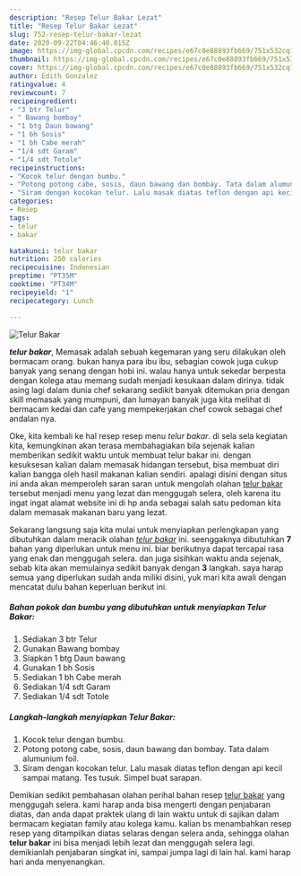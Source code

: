 ```yaml
---
description: "Resep Telur Bakar Lezat"
title: "Resep Telur Bakar Lezat"
slug: 752-resep-telur-bakar-lezat
date: 2020-09-22T04:46:40.015Z
image: https://img-global.cpcdn.com/recipes/e67c0e88893fb669/751x532cq70/telur-bakar-foto-resep-utama.jpg
thumbnail: https://img-global.cpcdn.com/recipes/e67c0e88893fb669/751x532cq70/telur-bakar-foto-resep-utama.jpg
cover: https://img-global.cpcdn.com/recipes/e67c0e88893fb669/751x532cq70/telur-bakar-foto-resep-utama.jpg
author: Edith Gonzalez
ratingvalue: 4
reviewcount: 7
recipeingredient:
- "3 btr Telur"
- " Bawang bombay"
- "1 btg Daun bawang"
- "1 bh Sosis"
- "1 bh Cabe merah"
- "1/4 sdt Garam"
- "1/4 sdt Totole"
recipeinstructions:
- "Kocok telur dengan bumbu."
- "Potong potong cabe, sosis, daun bawang dan bombay. Tata dalam alumunium foil."
- "Siram dengan kocokan telur. Lalu masak diatas teflon dengan api kecil sampai matang. Tes tusuk. Simpel buat sarapan."
categories:
- Resep
tags:
- telur
- bakar

katakunci: telur bakar 
nutrition: 250 calories
recipecuisine: Indonesian
preptime: "PT35M"
cooktime: "PT34M"
recipeyield: "1"
recipecategory: Lunch

---
```



![Telur Bakar](https://img-global.cpcdn.com/recipes/e67c0e88893fb669/751x532cq70/telur-bakar-foto-resep-utama.jpg)

<b><i>telur bakar</i></b>, Memasak adalah sebuah kegemaran yang seru dilakukan oleh bermacam orang. bukan hanya para ibu ibu, sebagian cowok juga cukup banyak yang senang dengan hobi ini. walau hanya untuk sekedar berpesta dengan kolega atau memang sudah menjadi kesukaan dalam dirinya. tidak asing lagi dalam dunia chef sekarang sedikit banyak ditemukan pria dengan skill memasak yang mumpuni, dan lumayan banyak juga kita melihat di bermacam kedai dan cafe yang mempekerjakan chef cowok sebagai chef andalan nya.



Oke, kita kembali ke hal resep resep menu <i>telur bakar</i>. di sela sela kegiatan kita, kemungkinan akan terasa membahagiakan bila sejenak kalian memberikan sedikit waktu untuk membuat telur bakar ini. dengan kesuksesan kalian dalam memasak hidangan tersebut, bisa membuat diri kalian bangga oleh hasil makanan kalian sendiri. apalagi disini dengan situs ini anda akan memperoleh saran saran untuk mengolah olahan <u>telur bakar</u> tersebut menjadi menu yang lezat dan menggugah selera, oleh karena itu ingat ingat alamat website ini di hp anda sebagai salah satu pedoman kita dalam memasak makanan baru yang lezat.


Sekarang langsung saja kita mulai untuk menyiapkan perlengkapan yang dibutuhkan dalam meracik olahan <u><i>telur bakar</i></u> ini. seenggaknya dibutuhkan <b>7</b> bahan yang diperlukan untuk menu ini. biar berikutnya dapat tercapai rasa yang enak dan menggugah selera. dan juga sisihkan waktu anda sejenak, sebab kita akan memulainya sedikit banyak dengan <b>3</b> langkah. saya harap semua yang diperlukan sudah anda miliki disini, yuk mari kita awali dengan mencatat dulu bahan keperluan berikut ini.

<!--inarticleads1-->

##### Bahan pokok dan bumbu yang dibutuhkan untuk menyiapkan Telur Bakar:

1. Sediakan 3 btr Telur
1. Gunakan  Bawang bombay
1. Siapkan 1 btg Daun bawang
1. Gunakan 1 bh Sosis
1. Sediakan 1 bh Cabe merah
1. Sediakan 1/4 sdt Garam
1. Sediakan 1/4 sdt Totole




<!--inarticleads2-->

##### Langkah-langkah menyiapkan Telur Bakar:

1. Kocok telur dengan bumbu.
1. Potong potong cabe, sosis, daun bawang dan bombay. Tata dalam alumunium foil.
1. Siram dengan kocokan telur. Lalu masak diatas teflon dengan api kecil sampai matang. Tes tusuk. Simpel buat sarapan.




Demikian sedikit pembahasan olahan perihal bahan resep <u>telur bakar</u> yang menggugah selera. kami harap anda bisa mengerti dengan penjabaran diatas, dan anda dapat praktek ulang di lain waktu untuk di sajikan dalam bermacam kegiatan family atau kolega kamu. kalian bs menambahkan resep resep yang ditampilkan diatas selaras dengan selera anda, sehingga olahan <b>telur bakar</b> ini bisa menjadi lebih lezat dan menggugah selera lagi. demikianlah penjabaran singkat ini, sampai jumpa lagi di lain hal. kami harap hari anda menyenangkan.
